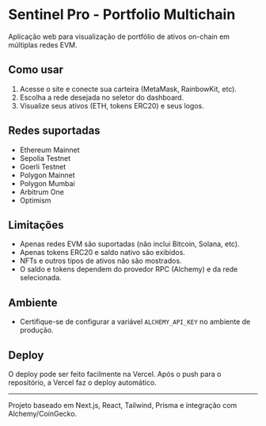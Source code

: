 # Sentinel Pro - Portfolio Multichain

Aplicação web para visualização de portfólio de ativos on-chain em múltiplas redes EVM.

## Como usar

1. Acesse o site e conecte sua carteira (MetaMask, RainbowKit, etc).
2. Escolha a rede desejada no seletor do dashboard.
3. Visualize seus ativos (ETH, tokens ERC20) e seus logos.

## Redes suportadas

- Ethereum Mainnet
- Sepolia Testnet
- Goerli Testnet
- Polygon Mainnet
- Polygon Mumbai
- Arbitrum One
- Optimism

## Limitações

- Apenas redes EVM são suportadas (não inclui Bitcoin, Solana, etc).
- Apenas tokens ERC20 e saldo nativo são exibidos.
- NFTs e outros tipos de ativos não são mostrados.
- O saldo e tokens dependem do provedor RPC (Alchemy) e da rede selecionada.

## Ambiente

- Certifique-se de configurar a variável `ALCHEMY_API_KEY` no ambiente de produção.

## Deploy

O deploy pode ser feito facilmente na Vercel. Após o push para o repositório, a Vercel faz o deploy automático.

---

Projeto baseado em Next.js, React, Tailwind, Prisma e integração com Alchemy/CoinGecko.
